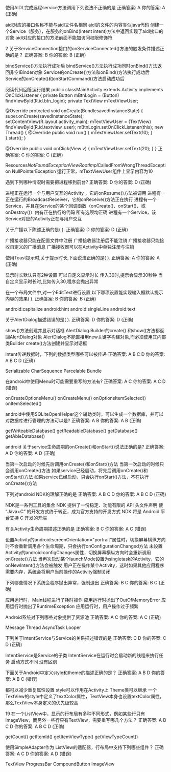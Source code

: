 使用AIDL完成远程service方法调用下列说法不正确的是
正确答案: A   你的答案: A (正确)

aidl对应的接口名称不能与aidl文件名相同
aidl的文件的内容类似java代码
创建一个Service（服务），在服务的onBind(Intent intent)方法中返回实现了aidl接口的对象
aidl对应的接口的方法前面不能加访问权限修饰符

2
关于ServiceConnection接口的onServiceConnected()方法的触发条件描述正确的是？
正确答案: B   你的答案: B (正确)

bindService()方法执行成功后
bindService()方法执行成功同时onBind()方法返回非空IBinder对象
Service的onCreate()方法和onBind()方法执行成功后
Service的onCreate()和onStartCommand()方法启动成功后

阅读代码回答运行结果
public classMainActivity extends Activity implements OnClickListener
{
   private Button mBtnLogin = (Button) findViewById(R.id.btn_login);
   private TextView mTextViewUser;
  
   @Override
   protected void onCreate(BundlesavedInstanceState)
   {
        super.onCreate(savedInstanceState);
        setContentView(R.layout.activity_main);
        mTextViewUser = (TextView) findViewById(R.id.textview_user);
        mBtnLogin.setOnClickListener(this);
        new Thread()
        {
            @Override
            public void run()
            {
                mTextViewUser.setText(10);
            }
        }.start();
   }
  
   @Override
   public void onClick(View v)
   {
        mTextViewUser.setText(20);
   }
}
正确答案: C   你的答案: C (正确)

Resources$NotFoundException
ViewRootImpl$CalledFromWrongThreadException
NullPointerException
运行正常，mTextViewUser组件上显示内容为10

遇到下列哪种情况时需要把进程移到前台?
正确答案: D   你的答案: D (正确)

进程正在运行一个与用户交互的Activity ，它的onResume()方法被调用
进程有一正在运行的BroadcastReceiver，它的onReceive()方法正在执行
进程有一个Service，并且在Service的某个回调函数（onCreate()、onStart()、或onDestroy()）内有正在执行的代码
所有选项均正确
进程有一个Service，该Service对应的Activity正在与用户交互

关于广播以下陈述正确的是( ).
正确答案: D   你的答案: D (正确)

广播接收器只能在配置文件中注册
广播接收器注册后不能注销
广播接收器只能接收自定义的广播消息
广播接收器可以在Activity中单独注册与注销

使用Toast提示时,关于提示时长,下面说法正确的是( ).
正确答案: A   你的答案: A (正确)

显示时长默认只有2种设置
可以自定义显示时长
传入30时,提示会显示30秒钟
当自定义显示时长时,比如传入30,程序会抛出异常

在一个布局文件中,对一个EditText进行设置,以下哪项设置能实现输入框默认提示内容的效果( ).
正确答案: B   你的答案: B (正确)

android:capitalize
android:hint
android:singleLine
android:text

关于AlertDialog描述错误的是( ).
正确答案: D   你的答案: D (正确)

show()方法创建并显示对话框
AlertDialog.Builder的create() 和show()方法都返回AlertDialog对象
AlertDialog不能直接用new关键字构建对象,而必须使用其内部类Builder
create()方法创建并显示对话框

Intent传递数据时，下列的数据类型哪些可以被传递
正确答案: A B C D   你的答案: A B C D (正确)

Serializable
CharSequence
Parcelable
Bundle

在android中使用Menu时可能需要重写的方法有?
正确答案: A C   你的答案: A C D (错误)

onCreateOptionsMenu()
onCreateMenu()
onOptionsItemSelected()
onItemSelected()	

android中使用SQLiteOpenHelper这个辅助类时，可以生成一个数据库，并可以对数据库进行管理的方法可以是?
正确答案: A B   你的答案: A B (正确)

getWriteableDatabase()
getReadableDatabase()
getDatabase()
getAbleDatabase()

android 关于service生命周期的onCreate()和onStart()说法正确的是?
正确答案: A D   你的答案: A D (正确)

当第一次启动的时候先后调用onCreate()和onStart()方法
当第一次启动的时候只会调用onCreate()方法
如果service已经启动，将先后调用onCreate()和onStart()方法
如果service已经启动，只会执行onStart()方法，不在执行onCreate()方法

下列对android NDK的理解正确的是
正确答案: A B C D   你的答案: A B C D (正确)

NDK是一系列工具的集合
NDK 提供了一份稳定、功能有限的 API 头文件声明
使 “Java+C” 的开发方式终于转正，成为官方支持的开发方式
NDK 将是 Android 平台支持 C 开发的开端

有关Activity生命周期描述正确的是
正确答案: B C   你的答案: A C (错误)

设置Activity的android:screenOrientation="portrait"属性时，切换屏幕横纵方向时不会重新调用各个生命周期，只会执行onConfigurationChanged方法
未设置Activity的android:configChanges属性，切换屏幕横纵方向时会重新调用onCreate()方法
当再次启动某个launchMode设置为singletask的Activity，它的onNewIntent()方法会被触发
用户正在操作某个Activity，这时如果其他应用程序需要内存，系统会将用户当前操作的Activity强制关闭

下列哪些情况下系统会程序抛出异常，强制退出
正确答案: B C   你的答案: B C (正确)

应用运行时，Main线程进行了耗时操作
应用运行时抛出了OutOfMemoryError
应用运行时抛出了RuntimeException
应用运行时，用户操作过于频繁

Android系统对下列哪些对象提供了资源池
正确答案: A C   你的答案: A C (正确)

Message
Thread
AsyncTask
Looper

下列关于IntentService与Service的关系描述错误的是
正确答案: C D   你的答案: C D (正确)

IntentService是Service的子类
IntentService在运行时会启动新的线程来执行任务
启动方式不同
没有区别

下面关于Android中定义style和theme的描述正确的是？
正确答案: A B D   你的答案: A B C (错误)

都可以减少重复属性设置
style可以作用在Activity上
Theme类可以继承
一个TextView的style中定义了textColor属性，TextView本身也设置textColor属性，那么TextView本身定义的优先级较高

19
在一个ListView中，显示的行布局有多种不同形式，例如某些行只有ImageView，而另外一些行只有TextView，需要重写哪几个方法？
正确答案: A B C D   你的答案: A B C D (正确)

getCount()
getItemId()
getItemViewType()
getViewTypeCount()

使用SimpleAdapter作为 ListView的适配器，行布局中支持下列哪些组件？
正确答案: A C D   你的答案: A D (错误)

TextView
ProgressBar
CompoundButton
ImageView